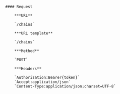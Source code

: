     #### Request

        ***URL**

        `/chains`

        ***URL template**

        `/chains`

        ***Method**

        `POST`

        ***Headers**

        `Authorization:Bearer{token}`
        `Accept:application/json`
        `Content-Type:application/json;charset=UTF-8`
